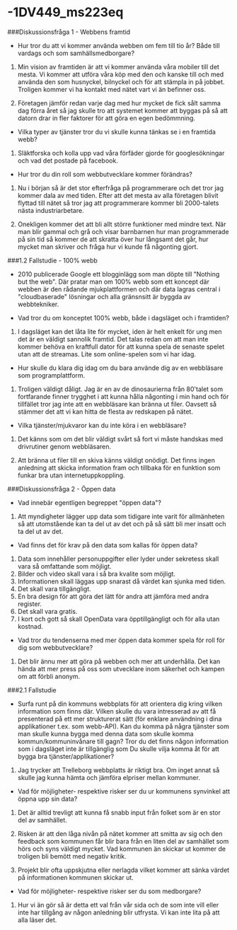 -1DV449_ms223eq
===============

###Diskussionsfråga 1 - Webbens framtid

- Hur tror du att vi kommer använda webben om fem till tio år? Både till vardags och som samhällsmedborgare?

1. Min vision av framtiden är att vi kommer använda våra mobiler till det mesta. Vi kommer att utföra våra köp med den
och kanske till och med använda den som husnyckel, bilnyckel och för att stämpla in på jobbet. Troligen kommer vi ha
kontakt med nätet vart vi än befinner oss.

2. Företagen jämför redan varje dag med hur mycket de fick sålt samma dag förra året så jag skulle tro att systemet
   kommer att byggas på så att datorn drar in fler faktorer för att göra en egen bedömmning.

- Vilka typer av tjänster tror du vi skulle kunna tänkas se i en framtida webb?

1. Släktforska och kolla upp vad våra förfäder gjorde för googlesökningar och vad det postade på facebook.

- Hur tror du din roll som webbutvecklare kommer förändras?

1. Nu i början så är det stor efterfråga på programmerare och det tror jag kommer dala av med tiden.
   Efter att det mesta av alla företagen blivit flyttad till nätet så tror jag att programmerare kommer bli
   2000-talets nästa industriarbetare.

2. Onekligen kommer det att bli allt större funktioner med mindre text. När man blir gammal och grå och visar
   barnbarnen hur man programmerade på sin tid så kommer de att skratta över hur långsamt det går, hur mycket man          skriver och fråga hur vi kunde få någonting gjort.

###1.2 Fallstudie - 100% webb

- 2010 publicerade Google ett blogginlägg som man döpte till "Nothing but the web".
  Där pratar man om 100% webb som ett koncept där webben är den rådande mjukplattformen och där data 
  lagras central i "cloudbaserade" lösningar och alla gränsnsitt är byggda av webbtekniker.

- Vad tror du om konceptet 100% webb, både i dagsläget och i framtiden?

1. I dagsläget kan det låta lite för mycket, iden är helt enkelt för ung men det är en väldigt sannolik framtid.
   Det talas redan om att man inte kommer behöva en kraftfull dator för att kunna spela de senaste spelet utan 
   att de streamas. Lite som online-spelen som vi har idag.

- Hur skulle du klara dig idag om du bara använde dig av en webbläsare som programplattform.

1. Troligen väldigt dåligt. Jag är en av de dinosaurierna från 80'talet som fortfarande finner trygghet i att
   kunna hålla någonting i min hand och för tillfället tror jag inte att en webbläsare kan bränna ut filer.
   Oavsett så stämmer det att vi kan hitta de flesta av redskapen på nätet.

- Vilka tjänster/mjukvaror kan du inte köra i en webbläsare?

1. Det känns som om det blir väldigt svårt så fort vi måste handskas med drivrutiner genom webbläsaren.

2. Att bränna ut filer till en skiva känns väldigt onödigt. Det finns ingen anledning att skicka information
   fram och tillbaka för en funktion som funkar bra utan internetuppkoppling.

###Diskussionsfråga 2 - Öppen data

- Vad innebär egentligen begreppet "öppen data"?

1. Att myndigheter lägger upp data som tidigare inte varit för allmänheten så att utomstående kan ta del ut
   av det och på så sätt bli mer insatt och ta del ut av det.

- Vad finns det för krav på den data som kallas för öppen data?

1. Data som innehåller personuppgifter eller lyder under sekretess skall vara så omfattande som möjligt.
2. Bilder och video skall vara i så bra kvalite som möjligt.
3. Informationen skall läggas upp snarast då värdet kan sjunka med tiden.
4. Det skall vara tillgängligt.
5. En bra design för att göra det lätt för andra att jämföra med andra register.
6. Det skall vara gratis.
7. I kort och gott så skall OpenData vara öpptillgängligt och för alla utan kostnad. 

- Vad tror du tendenserna med mer öppen data kommer spela för roll för dig som webbutvecklare?

1. Det blir ännu mer att göra på webben och mer att underhålla. Det kan hända att mer press på oss som
   utvecklare inom säkerhet och kampen om att förbli anonym.

###2.1 Fallstudie

- Surfa runt på din kommuns webbplats för att orientera dig kring vilken information som finns där. Vilken skulle du vara intresserad av att få presenterad på ett mer strukturerat sätt (för enklare användning i dina applikationer t.ex. som webb-API). Kan du komma på några tjänster som man skulle kunna bygga med denna data som skulle komma kommun/kommuninvånare till gagn? Tror du det finns någon information som i dagsläget inte är tillgänglig som Du skulle vilja komma åt för att bygga bra tjänster/applikationer?

1. Jag trycker att Trelleborg webbplatts är riktigt bra. Om inget annat så skulle jag kunna hämta och jämföra elpriser
   mellan kommuner.


- Vad för möjligheter- respektive risker ser du ur kommunens synvinkel att öppna upp sin data?

1. Det är alltid trevligt att kunna få snabb input från folket som är en stor del av samhället.

2. Risken är att den låga nivån på nätet kommer att smitta av sig och den feedback som kommunen får
   blir bara från en liten del av samhället som hörs och syns väldigt mycket. Vad kommunen än skickar ut
   kommer de troligen bli bemött med negativ kritik.   

3. Projekt blir ofta uppskjutna eller nerlagda vilket kommer att sänka värdet på informationen kommunen skickar ut. 

- Vad för möjligheter- respektive risker ser du som medborgare?

1. Hur vi än gör så är detta ett val från vår sida och de som inte vill eller inte har tillgång av någon anledning
   blir utfrysta. Vi kan inte lita på att alla läser det.



















